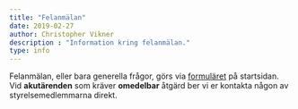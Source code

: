 ```yaml
---
title: "Felanmälan"
date: 2019-02-27
author: Christopher Vikner
description : "Information kring felanmälan."
type: info
---
```


Felanmälan, eller bara generella frågor, görs via <a href="/#contact-us">formuläret</a> på startsidan. Vid <b>akutärenden</b> som kräver <b>omedelbar</b> åtgärd ber vi er kontakta någon av styrelsemedlemmarna direkt.